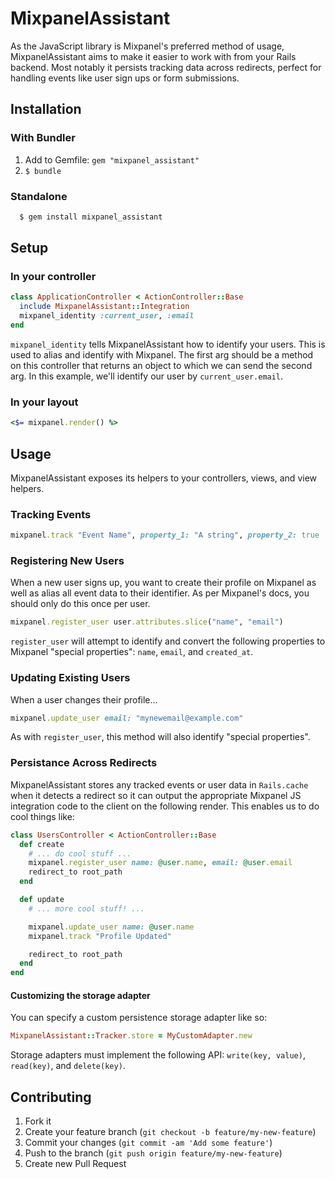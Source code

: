 # MixpanelAssistant

As the JavaScript library is Mixpanel's preferred method of usage,
MixpanelAssistant aims to make it easier to work with from your Rails backend.
Most notably it persists tracking data across redirects, perfect for handling
events like user sign ups or form submissions.

## Installation

### With Bundler

1. Add to Gemfile: `gem "mixpanel_assistant"`
1. `$ bundle`

### Standalone

```bash
  $ gem install mixpanel_assistant
```

## Setup

### In your controller

```ruby
class ApplicationController < ActionController::Base
  include MixpanelAssistant::Integration
  mixpanel_identity :current_user, :email
end
```

`mixpanel_identity` tells MixpanelAssistant how to identify your users. This
is used to alias and identify with Mixpanel. The first arg should be a method
on this controller that returns an object to which we can send the second arg.
In this example, we'll identify our user by `current_user.email`.

### In your layout

```ruby
<$= mixpanel.render() %>
```

## Usage

MixpanelAssistant exposes its helpers to your controllers, views, and view
helpers.

### Tracking Events

```ruby
mixpanel.track "Event Name", property_1: "A string", property_2: true
```

### Registering New Users

When a new user signs up, you want to create their profile on Mixpanel as well
as alias all event data to their identifier. As per Mixpanel's docs, you should
only do this once per user.

```ruby
mixpanel.register_user user.attributes.slice("name", "email")
```

`register_user` will attempt to identify and convert the following properties to
Mixpanel "special properties": `name`, `email`, and `created_at`.

### Updating Existing Users

When a user changes their profile...

```ruby
mixpanel.update_user email: "mynewemail@example.com"
```

As with `register_user`, this method will also identify "special properties".

### Persistance Across Redirects

MixpanelAssistant stores any tracked events or user data in `Rails.cache` when
it detects a redirect so it can output the appropriate Mixpanel JS integration
code to the client on the following render. This enables us to do cool things
like:

```ruby
class UsersController < ActionController::Base
  def create
    # ... do cool stuff ...
    mixpanel.register_user name: @user.name, email: @user.email
    redirect_to root_path
  end

  def update
    # ... more cool stuff! ...

    mixpanel.update_user name: @user.name
    mixpanel.track "Profile Updated"

    redirect_to root_path
  end
end
```

#### Customizing the storage adapter

You can specify a custom persistence storage adapter like so:

```ruby
MixpanelAssistant::Tracker.store = MyCustomAdapter.new
```

Storage adapters must implement the following API: `write(key, value)`,
`read(key)`, and `delete(key)`.

## Contributing

1. Fork it
2. Create your feature branch (`git checkout -b feature/my-new-feature`)
3. Commit your changes (`git commit -am 'Add some feature'`)
4. Push to the branch (`git push origin feature/my-new-feature`)
5. Create new Pull Request
